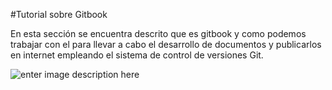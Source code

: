 #Tutorial sobre Gitbook

En esta sección se encuentra descrito que es gitbook y como podemos trabajar con el para llevar a cabo el desarrollo de documentos y publicarlos en internet empleando el sistema de control de versiones Git.

![enter image description here](https://ucarecdn.com/24e81169-56fa-4496-9995-ed5cb61ffd31/)